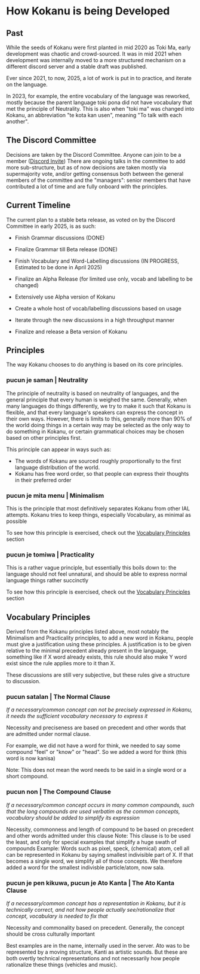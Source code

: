 # How Kokanu is being Developed

## Past
While the seeds of Kokanu were first planted in mid 2020 as Toki Ma, early development was chaotic and crowd-sourced. It was in mid 2021 when development was internally moved to a more structured mechanism on a different discord server and a stable draft was published.

Ever since 2021, to now, 2025, a lot of work is put in to practice, and iterate on the language.

In 2023, for example, the entire vocabulary of the language was reworked, mostly because the parent language toki pona did not have vocabulary that met the principle of Neutrality. This is also when "toki ma" was changed into Kokanu, an abbreviation "te kota kan usen", meaning "To talk with each another".

## The Discord Committee
Decisions are taken by the Discord Committee. Anyone can join to be a member ([Discord Invite](https://discord.gg/fMAfGRkGvQ))
There are ongoing talks in the committee to add more sub-structure, but as of now decisions are taken mostly via supermajority vote, and/or getting consensus both between the general members of the committee and the "managers": senior members that have contributed a lot of time and are fully onboard with the principles.

## Current Timeline
The current plan to a stable beta release, as voted on by the Discord Committee in early 2025, is as such:
- Finish Grammar discussions (DONE)
- Finalize Grammar till Beta release (DONE)
- Finish Vocabulary and Word-Labelling discussions (IN PROGRESS, Estimated to be done in April 2025)

- Finalize an Alpha Release (for limited use only, vocab and labelling to be changed)
- Extensively use Alpha version of Kokanu
- Create a whole host of vocab/labelling discussions based on usage
- Iterate through the new discussions in a high throughput manner
- Finalize and release a Beta version of Kokanu

## Principles
The way Kokanu chooses to do anything is based on its core principles.

### pucun je saman | Neutrality
The principle of neutrality is based on neutrality of languages, and the general principle that every human is weighed the same. Generally, when many languages do things differently, we try to make it such that Kokanu is flexible, and that every language's speakers can express the concept in their own ways. However, there is limits to this, generally more than 90% of the world doing things in a certain way may be selected as the only way to do something in Kokanu, or certain grammatical choices may be chosen based on other principles first.

This principle can appear in ways such as:
- The words of Kokanu are sourced roughly proportionally to the first language distribution of the world.
- Kokanu has free word order, so that people can express their thoughts in their preferred order

### pucun je mita menu | Minimalism
This is the principle that most definitively separates Kokanu from other IAL attempts. Kokanu tries to keep things, especially Vocabulary, as minimal as possible

To see how this principle is exercised, check out the [Vocabulary Principles](#vocabulary-principles) section

### pucun je tomiwa | Practicality
This is a rather vague principle, but essentially this boils down to: the language should not feel unnatural, and should be able to express normal language things rather succinctly

To see how this principle is exercised, check out the [Vocabulary Principles](#vocabulary-principles) section

## Vocabulary Principles
Derived from the Kokanu principles listed above, most notably the Minimalism and Practicality principles, to add a new word in Kokanu, people must give a justification using these principles. A justification is to be given relative to the minimal precedent already present in the language, something like if X word already exists, this rule should also make Y word exist since the rule applies more to it than X.

These discussions are still very subjective, but these rules give a structure to discussion.

### pucun satalan | The Normal Clause
*If a necessary/common concept can not be precisely expressed in Kokanu, it needs the sufficient vocabulary necessary to express it*

Necessity and preciseness are based on precedent and other words that are admitted under normal clause.

For example, we did not have a word for think, we needed to say some compound "feel" or "know" or "head". So we added a word for think (this word is now kanisa)

Note: This does not mean the word needs to be said in a single word or a short compound.

### pucun non | The Compound Clause
*If a necessary/common concept occurs in many common compounds, such that the long compounds are used verbatim as the common concepts, vocabulary should be added to simplify its expression*

Necessity, commonness and length of compound to be based on precedent and other words admitted under this clause
Note: This clause is to be used the least, and only for special examples that simplify a huge swath of compounds
Example: Words such as pixel, speck, (chemical) atom, cell all can be represented in Kokanu by saying smallest indivisible part of X. If that becomes a single word, we simplify all of those concepts. We therefore added a word for the smallest indivisble particle/atom, now sala.

### pucun je pen kikuwa, pucun je Ato Kanta | The Ato Kanta Clause
*If a necessary/common concept has a representation in Kokanu, but it is technically correct, and not how people actually see/rationalize that concept, vocabulary is needed to fix that*

Necessity and commonality based on precedent. Generally, the concept should be cross culturally important

Best examples are in the name, internally used in the server. Ato was to be represented by a moving structure, Kanti as artistic sounds. But these are both overtly technical representations and not necessarily how people rationalize these things (vehicles and music).
